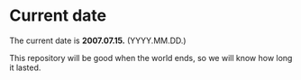 # Current date

The current date is **2007.07.15.** (YYYY.MM.DD.)

This repository will be good when the world ends, so we will know how long it lasted.